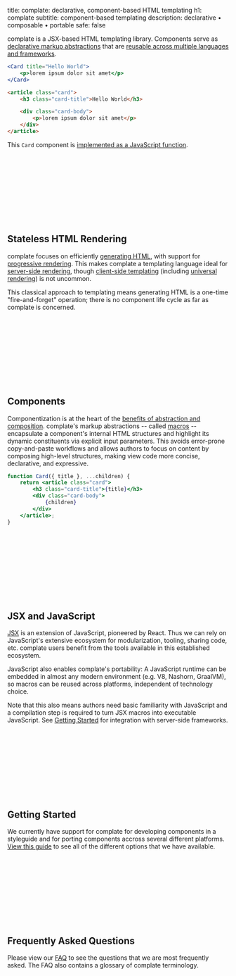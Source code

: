 title: complate: declarative, component-based HTML templating
h1: complate
subtitle: component-based templating
description: declarative • composable • portable
safe: false

complate is a JSX-based HTML templating library.
Components serve as [declarative markup abstractions](#components)
that are [reusable across multiple languages and frameworks](#portability).


<div class="code-example">
<div class="input" aria-label="complate Template">

```jsx
<Card title="Hello World">
    <p>lorem ipsum dolor sit amet</p>
</Card>
```

</div>
<div class="output" aria-label="HTML Output">

```html
<article class="card">
    <h3 class="card-title">Hello World</h3>

    <div class="card-body">
        <p>lorem ipsum dolor sit amet</p>
    </div>
</article>
```

</div>
</div>

This `Card` component is [implemented as a JavaScript function](#components).

<div class="icon-heading">
    <div class="badge">
        <svg class="icon" role="presentation">
            <use href="#icon-server-heart" xlink:href="#icon-server-heart"></use>
        </svg>
    </div>
    <h2>Stateless HTML Rendering</h2>
</div>

complate focuses on efficiently [generating HTML],
with support for [progressive rendering](faq.html#progressive-rendering).
This makes complate a templating language ideal for [server-side rendering],
though [client-side templating] (including [universal rendering](faq.html#universal-rendering)) is not uncommon.

This classical approach to templating means generating HTML is a one-time "fire-and-forget" operation;
there is no component life cycle as far as complate is concerned.


<div class="icon-heading">
    <div class="badge">
        <svg class="icon" role="presentation">
            <use href="#icon-component" xlink:href="#icon-component"></use>
        </svg>
    </div>
    <h2 id="components">Components</h2>
</div>

Componentization is at the heart of the [benefits of abstraction and composition](rationale.html).
complate's markup abstractions -- called [macros](faq.html#macro) -- encapsulate a component's internal HTML structures and highlight its dynamic constituents via explicit input parameters.
This avoids error-prone copy-and-paste workflows and allows authors to focus on content by composing high-level structures, making view code more concise, declarative, and expressive.

```jsx
function Card({ title }, ...children) {
    return <article class="card">
        <h3 class="card-title">{title}</h3>
        <div class="card-body">
            {children}
        </div>
    </article>;
}
```


<div class="icon-heading">
    <div class="badge">
        <svg class="icon" role="presentation">
            <use href="#icon-jsx" xlink:href="#icon-jsx"></use>
        </svg>
    </div>
    <h2>JSX and JavaScript</h2>
</div>

[JSX](what-is-jsx.html) is an extension of JavaScript, pioneered by React.
Thus we can rely on JavaScript's extensive ecosystem for modularization, tooling, sharing code, etc.
complate users benefit from the tools available in this established ecosystem.

<span id="portability"></span>
JavaScript also enables complate's portability: A JavaScript runtime can be embedded in almost any modern environment (e.g. V8, Nashorn, GraalVM), so macros can be reused across platforms, independent of technology choice.

Note that this also means authors need basic familiarity with JavaScript and a compilation step is required to turn JSX macros into executable JavaScript.
See [Getting Started](#getting-started) for integration with server-side frameworks.


<div class="icon-heading">
    <div class="badge">
        <svg class="icon" role="presentation">
            <use href="#icon-getting-started" xlink:href="#icon-getting-started"></use>
        </svg>
    </div>
    <h2 id="components">Getting Started</h2>
</div>

We currently have support for complate for developing components in a styleguide and for porting components accross several different platforms.
[View this guide](getting-started.html) to see all of the different options that we have available.


<div class="icon-heading">
    <div class="badge">
        <svg class="icon" role="presentation">
            <use href="#icon-faq" xlink:href="#icon-faq"></use>
        </svg>
    </div>
    <h2 id="components">Frequently Asked Questions</h2>
</div>

Please view our [FAQ](faq.html) to see the questions that we are most frequently asked.
The FAQ also contains a glossary of complate terminology.


[generating HTML]: https://adactio.com/journal/16404
[server-side rendering]: https://www.innoq.com/en/articles/2020/01/javascript-in-ma%C3%9Fen/
[client-side templating]: https://www.innoq.com/en/blog/self-contained-custom-elements/
